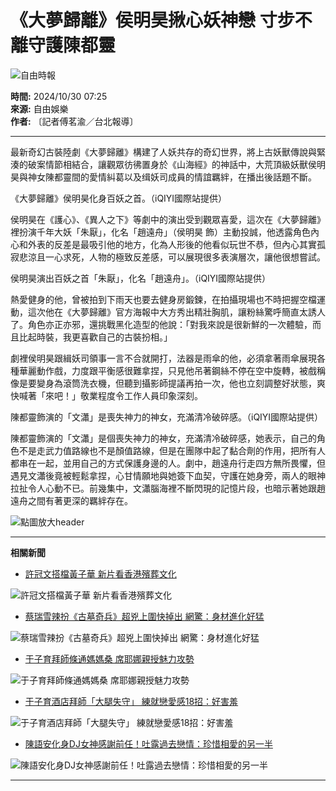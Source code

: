 # 《大夢歸離》侯明昊揪心妖神戀 寸步不離守護陳都靈

![自由時報](https://cache.ltn.com.tw/images/rwd_ltnlogo.png)

**時間:** 2024/10/30 07:25  
**來源:** 自由娛樂  
**作者:** 〔記者傅茗渝／台北報導〕  

---

最新奇幻古裝陸劇《大夢歸離》構建了人妖共存的奇幻世界，將上古妖獸傳說與緊湊的破案情節相結合，讓觀眾彷彿置身於《山海經》的神話中，大荒頂級妖獸侯明昊與神女陳都靈間的愛情糾葛以及缉妖司成員的情誼羈絆，在播出後話題不斷。

《大夢歸離》侯明昊化身百妖之首。（iQIYI國際站提供）

侯明昊在《護心》、《異人之下》等劇中的演出受到觀眾喜愛，這次在《大夢歸離》裡扮演千年大妖「朱厭」，化名「趙遠舟」（侯明昊 飾）主動投誠，他透露角色內心和外表的反差是最吸引他的地方，化為人形後的他看似玩世不恭，但內心其實孤寂悲涼且一心求死，人物的極致反差感，可以展現很多表演層次，讓他很想嘗試。

侯明昊演出百妖之首「朱厭」，化名「趙遠舟」。（iQIYI國際站提供）

熱愛健身的他，曾被拍到下雨天也要去健身房鍛鍊，在拍攝現場也不時把握空檔運動，這次他在《大夢歸離》官方海報中大方秀出精壯胸肌，讓粉絲驚呼簡直太誘人了。角色亦正亦邪，還挑戰黑化造型的他說：「對我來說是很新鮮的一次體驗，而且比起時裝，我更喜歡自己的古裝扮相。」

劇裡侯明昊跟緝妖司領事一言不合就開打，法器是雨傘的他，必須拿著雨傘展現各種華麗動作戲，力度跟平衡感很難拿捏，只見他吊著鋼絲不停在空中旋轉，被戲稱像是要變身為滾筒洗衣機，但聽到攝影師提議再拍一次，他也立刻調整好狀態，爽快喊著「來吧！」敬業程度令工作人員印象深刻。

陳都靈飾演的「文瀟」是喪失神力的神女，充滿清冷破碎感。（iQIYI國際站提供）

陳都靈飾演的「文瀟」是個喪失神力的神女，充滿清冷破碎感，她表示，自己的角色不是走武力值路線也不是顏值路線，但是在團隊中起了黏合劑的作用，把所有人都串在一起，並用自己的方式保護身邊的人。劇中，趙遠舟行走四方無所畏懼，但遇見文瀟後竟被輕鬆拿捏，心甘情願地與她簽下血契，守護在她身旁，兩人的眼神拉扯令人心動不已。前幾集中，文瀟腦海裡不斷閃現的記憶片段，也暗示著她跟趙遠舟之間有著更深的羈絆存在。

![點圖放大header](assets/images/bt-x.png)

---

**相關新聞**
- [許冠文搭檔黃子華 新片看香港殯葬文化](https://ent.ltn.com.tw/news/paper/1674260?utm_campaign=STARK_related_2&utm_source=ENT&utm_medium=relatedNews)
  
![許冠文搭檔黃子華 新片看香港殯葬文化](assets/images/400S.jpg)

- [蔡瑞雪辣扮《古墓奇兵》超兇上圍快掉出 網驚：身材進化好猛](https://ent.ltn.com.tw/news/breakingnews/4843564?utm_campaign=STARK_related_2&utm_source=ENT&utm_medium=relatedNews)
  
![蔡瑞雪辣扮《古墓奇兵》超兇上圍快掉出 網驚：身材進化好猛](assets/images/400S.jpg)

- [于子育拜師條通媽媽桑 席耶娜親授魅力攻勢](https://ent.ltn.com.tw/news/paper/1674251?utm_campaign=STARK_related_2&utm_source=ENT&utm_medium=relatedNews)
  
![于子育拜師條通媽媽桑 席耶娜親授魅力攻勢](assets/images/400S.jpg)

- [于子育酒店拜師「大腿失守」 練就戀愛感18招：好害羞](https://ent.ltn.com.tw/news/breakingnews/4844585?utm_campaign=STARK_related_2&utm_source=ENT&utm_medium=relatedNews)
  
![于子育酒店拜師「大腿失守」 練就戀愛感18招：好害羞](assets/images/400S.jpg)

- [陳語安化身DJ女神感謝前任！吐露過去戀情：珍惜相愛的另一半](https://ent.ltn.com.tw/news/breakingnews/4845742?utm_campaign=STARK_related_2&utm_source=ENT&utm_medium=relatedNews)
  
![陳語安化身DJ女神感謝前任！吐露過去戀情：珍惜相愛的另一半](assets/images/400S.jpg)

---